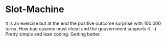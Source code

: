 # Slot-Machine
It is an exercise but at the end the positive outcome surprise with 100.000 turns. 
How bad casinos must cheat and the gouvernment supports it ;-)
Pretty simple and lean coding. Getting better.
